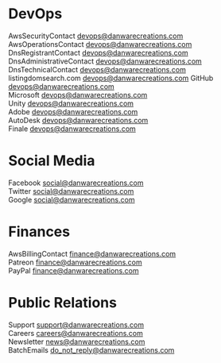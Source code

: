 # DevOps
AwsSecurityContact devops@danwarecreations.com  
AwsOperationsContact devops@danwarecreations.com  
DnsRegistrantContact devops@danwarecreations.com  
DnsAdministrativeContact devops@danwarecreations.com  
DnsTechnicalContact devops@danwarecreations.com  
listingdomsearch.com devops@danwarecreations.com
GitHub devops@danwarecreations.com  
Microsoft devops@danwarecreations.com  
Unity devops@danwarecreations.com  
Adobe devops@danwarecreations.com  
AutoDesk devops@danwarecreations.com  
Finale devops@danwarecreations.com  

# Social Media
Facebook social@danwarecreations.com  
Twitter social@danwarecreations.com  
Google social@danwarecreations.com  

# Finances
AwsBillingContact finance@danwarecreations.com  
Patreon finance@danwarecreations.com  
PayPal finance@danwarecreations.com  

# Public Relations
Support support@danwarecreations.com  
Careers careers@danwarecreations.com  
Newsletter news@danwarecreations.com  
BatchEmails do_not_reply@danwarecreations.com  
